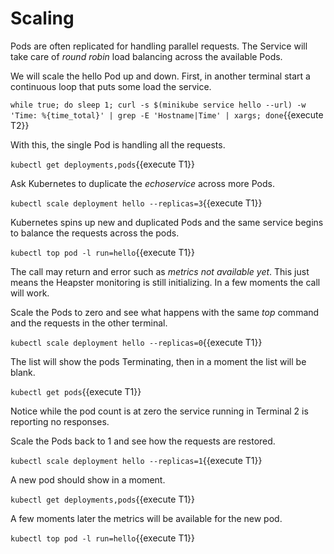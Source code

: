 # Scaling #

Pods are often replicated for handling parallel requests. The Service will take care of _round robin_ load balancing across the available Pods.

We will scale the hello Pod up and down. First, in another terminal start a continuous loop that puts some load the service.

`while true; do sleep 1; curl -s $(minikube service hello --url) -w 'Time: %{time_total}' | grep -E 'Hostname|Time' | xargs; done`{{execute T2}}

With this, the single Pod is handling all the requests.

`kubectl get deployments,pods`{{execute T1}}

Ask Kubernetes to duplicate the _echoservice_ across more Pods.

`kubectl scale deployment hello --replicas=3`{{execute T1}}

Kubernetes spins up new and duplicated Pods and the same service begins to balance the requests across the pods.

`kubectl top pod -l run=hello`{{execute T1}}

The call may return and error such as _metrics not available yet_. This just means the Heapster monitoring is still initializing. In a few moments the call will work.

Scale the Pods to zero and see what happens with the same _top_ command and the requests in the other terminal.

`kubectl scale deployment hello --replicas=0`{{execute T1}}

The list will show the pods Terminating, then in a moment the list will be blank.

`kubectl get pods`{{execute T1}}

Notice while the pod count is at zero the service running in Terminal 2 is reporting no responses.

Scale the Pods back to 1 and see how the requests are restored.

`kubectl scale deployment hello --replicas=1`{{execute T1}}

A new pod should show in a moment.

`kubectl get deployments,pods`{{execute T1}}

A few moments later the metrics will be available for the new pod.

`kubectl top pod -l run=hello`{{execute T1}}
